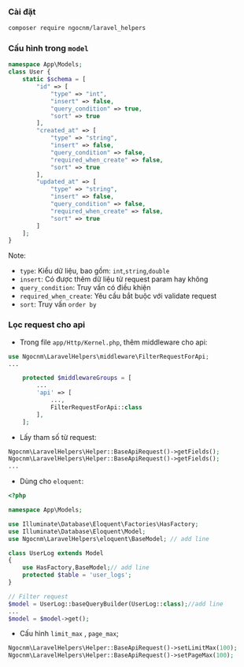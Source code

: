 ### Cài đặt
```bash
composer require ngocnm/laravel_helpers
```
### Cấu hình trong ``model``

```php 
namespace App\Models;
class User {
    static $schema = [
        "id" => [
            "type" => "int",
            "insert" => false,
            "query_condition" => true,
            "sort" => true
        ],
        "created_at" => [
            "type" => "string",
            "insert" => false,
            "query_condition" => false,
            "required_when_create" => false,
            "sort" => true
        ],
        "updated_at" => [
            "type" => "string",
            "insert" => false,
            "query_condition" => false,
            "required_when_create" => false,
            "sort" => true
        ]
    ];
}
```

Note:
-  ``type``: Kiểu dữ liệu, bao gồm: ``int``,``string``,``double``
- ``insert``: Có được thêm dữ liệu từ request param hay không
- ``query_condition``: Truy vấn có điều khiện 
- ``required_when_create``: Yêu cầu bắt buộc với validate request
- ``sort``: Truy vấn ``order by``

### Lọc request cho api
- Trong file ``app/Http/Kernel.php``, thêm middleware cho api:
```php
use Ngocnm\LaravelHelpers\middleware\FilterRequestForApi;
...

    protected $middlewareGroups = [
        ...
        'api' => [
            ...,
            FilterRequestForApi::class
        ],
    ];

```
- Lấy tham số từ request:
```php
Ngocnm\LaravelHelpers\Helper::BaseApiRequest()->getFields();
Ngocnm\LaravelHelpers\Helper::BaseApiRequest()->getFields();
...
```
- Dùng cho ``eloquent``:
```php
<?php

namespace App\Models;

use Illuminate\Database\Eloquent\Factories\HasFactory;
use Illuminate\Database\Eloquent\Model;
use Ngocnm\LaravelHelpers\eloquent\BaseModel; // add line

class UserLog extends Model
{
    use HasFactory,BaseModel;// add line
    protected $table = 'user_logs';
}

// Filter request 
$model = UserLog::baseQueryBuilder(UserLog::class);//add line
...
$model = $model->get();
```

- Cấu hình ``limit_max`` , ``page_max``;

```php
Ngocnm\LaravelHelpers\Helper::BaseApiRequest()->setLimitMax(100);
Ngocnm\LaravelHelpers\Helper::BaseApiRequest()->setPageMax(100);
```